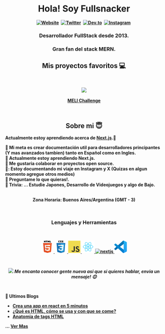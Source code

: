 <p>
  <h1 align="center"><b>Hola! Soy Fullsnacker</h1>
</p>
<p align="center">
<a href="https://fullsnacker.github.io"><img src="https://img.shields.io/badge/PORTFOLIO-CC6699?style=for-the-badge&logoColor=white" alt="Website" /></a>&nbsp;
<a href="https://twitter.com/fullsnacker"><img src="https://img.shields.io/twitter/follow/fullsnacker" alt="Twitter" /></a>&nbsp;
<a href="https://dev.to/fullsnacker"><img src="https://img.shields.io/badge/dev.to-0A0A0A?style=for-the-badge&logo=dev.to&logoColor=white" alt="Dev.to" /></a>&nbsp;
<a href="https://instagram.com/fullsnacker"><img src="https://img.shields.io/badge/Instagram-1DA1F2?style=for-the-badge&logo=instagram&logoColor=white" alt="Instagram" /></a>&nbsp;  
</p>

<p>
  <h3 align="center"><b>Desarrollador FullStack desde 2013.</h3>
  <h3 align="center"><b>Gran fan del stack MERN.</h3>
</p>

<h2 align="center">Mis proyectos favoritos 💻</h2>
<br />

<p align="center">
  <a href="https://github.com/fullsnacker/meli-challenge">
    <img width="400" src="https://i.postimg.cc/PJgkjKFq/Screenshot-from-2022-10-11-19-51-47.png" /> <br />  
  </a>
    
  <div align="center">
    
  [MELI Challenge](https://meli-challenge-omega.vercel.app)
    
  </div>
    
</p>
<br />
    
<h2 align="center">Sobre mi 😇</h2>
<p>Actualmente estoy aprendiendo acerca de <a href="https://nextjs.org/">Next.js</a>.🥳</p>

:muscle: Mi meta es crear documentación util para desarrolladores principantes (Y mas avanzados tambien) tanto en Español como en Ingles.<br />
:eyes: Actualmente estoy aprendiendo Next.js.<br />
:raising_hand: Me gustaria colaborar en proyectos open source.<br />
📸: Estoy documentando mi viaje en Instagram y X (Quizas en algun momento agregue otros medios)<br />
💬 Preguntame lo que quieras!.<br />
:ghost: Trivia: ... Estudie Japones, Desarrollo de Videojuegos y algo de Bajo.<br />
<br />
<p align="center">
  Zona Horaria: Buenos Aires/Argentina (GMT - 3)
</p>
<br />
<p>
<h3 align="center"> Lenguajes y Herramientas</h3>
</p>
<br />
<p align="center">
<a href="https://www.w3.org/html/" target="_blank"> <img src="https://raw.githubusercontent.com/devicons/devicon/master/icons/html5/html5-original-wordmark.svg" alt="html5" width="40" height="40"/> </a>
<a href="https://www.w3schools.com/css/" target="_blank"> <img src="https://raw.githubusercontent.com/devicons/devicon/master/icons/css3/css3-original-wordmark.svg" alt="css3" width="40" height="40"/> </a>
<a href="https://developer.mozilla.org/en-US/docs/Web/JavaScript" target="_blank"> <img src="https://raw.githubusercontent.com/devicons/devicon/master/icons/javascript/javascript-original.svg" alt="javascript" width="40" height="40"/> </a>
<a href="https://reactjs.org/" target="_blank"> <img src="https://raw.githubusercontent.com/github/explore/80688e429a7d4ef2fca1e82350fe8e3517d3494d/topics/react/react.png" alt="react" width="40" height="40"/> </a>
<a href="https://nextjs.org/" target="_blank"> <img src="https://www.rlogical.com/wp-content/uploads/2021/08/Rlogical-Blog-Images-thumbnail.png" alt="nextjs" width="40" height="40"/> </a>
<img alt="Visual Studio Code" width="40px" src="https://raw.githubusercontent.com/github/explore/80688e429a7d4ef2fca1e82350fe8e3517d3494d/topics/visual-studio-code/visual-studio-code.png" />
<!--<img alt="GitHub" width="40px" src="https://github.com/YuriDevAT/YuriDevAT/blob/main/github_.png" />
<a href="https://tailwindcss.com/" target="_blank"> <img src="https://www.vectorlogo.zone/logos/tailwindcss/tailwindcss-icon.svg" alt="tailwind" width="40" height="40"/> </a>  -->
   </p>
<br />
<p align="center">
<img src="https://media.giphy.com/media/LnQjpWaON8nhr21vNW/giphy.gif" width="60"> <em><b>Me encanta conocer gente nueva</b> asi que si quieres hablar, envia un mensaje! 😊</em>
</p>
<br />


📕 **Ultimos Blogs**

- [Crea una app en react en 5 minutos](https://dev.to/fullsnacker/crea-una-app-en-react-en-5-minutos-ick)
- [¿Qué es HTML, cómo se usa y con que se come?](https://dev.to/fullsnacker/que-es-html-como-se-usa-y-con-que-se-come-4cam)
- [Anatomia de tags HTML](https://dev.to/fullsnacker/anatomia-de-tags-html-lp)

... [Ver Mas](https://dev.to/fullsnacker)

